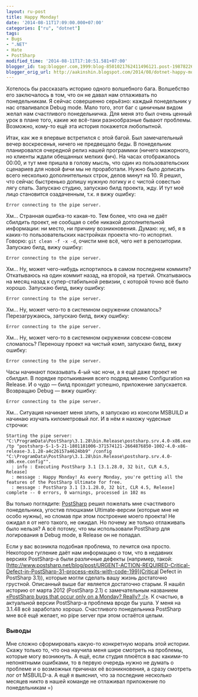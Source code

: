 ```yaml
---
layout: ru-post
title: Happy Monday!
date: '2014-08-11T17:09:00.000+07:00'
categories: ["ru", "dotnet"]
tags:
- Bugs
- ".NET"
- Hate
- PostSharp
modified_time: '2014-08-11T17:10:51.581+07:00'
blogger_id: tag:blogger.com,1999:blog-8501021762411496121.post-1987822661594102555
blogger_orig_url: http://aakinshin.blogspot.com/2014/08/dotnet-happy-monday.html
---
```


Хотелось бы рассказать историю одного волшебного бага. Волшебство его заключалось в том, что он не давал нам отлаживать по понедельникам. Я сейчас совершенно серьёзно: каждый понедельник у нас отваливался Debug mode. Мало того, этот баг с циничным видом желал нам счастливого понедельничка. Для меня это был очень ценный урок в плане того, какие же всё-таки разнообразные бывают проблемы. Возможно, кому-то ещё эта история покажется любопытной.

Итак, как же я впервые встретился с этой багой. Был замечательный вечер воскресенья, ничего не предвещало беды. В понедельник планировался очередной релиз нашей программки (ничего мажорного, но клиенты ждали обещанных мелких фич). На часах отображалось 00:00, и тут мне пришла в голову мысль, что один из пользовательских сценариев для новой фичи мы не проработали. Нужно было дописать всего несколько дополнительных строк, делов минут на 10. Я решил, что сейчас быстренько допишу нужную логику и с чистой совестью лягу спать. Запускаю студию, запускаю билд проекта, жду. И тут моё лицо становится озадаченным, т.к. я вижу ошибку:

```
Error connecting to the pipe server.
```

Хм... Странная ошибка-то какая-то.<!--more--> Тем более, что она не даёт сбилдить проект, не сообщая о себе никакой дополнительной информации: ни место, ни причину возникновения. Думаю: ну, мб, я в каких-то пользовательских настройках проекта что-то испортил. Говорю:	`git clean -f -x -d`, очисти мне всё, чего нет в репозитории. Запускаю билд, вижу ошибку:

```
Error connecting to the pipe server.
```

Хм... Ну, может чего-нибудь испортилось в самом последнем коммите? Откатываюсь на один коммит назад, на второй, на третий. Откатываюсь на месяц назад к супер-стабильной ревизии, с которой точно всё было хорошо. Запускаю билд, вижу ошибку:

```
Error connecting to the pipe server.
```

Хм... Ну, может чего-то в системном окружении сломалось? Перезагружаюсь, запускаю билд, вижу ошибку:

```
Error connecting to the pipe server.
```

Хм... Ну, может чего-то в системном окружении совсем-совсем сломалось? Переношу проект на чистый комп, запускаю билд, вижу ошибку:

```
Error connecting to the pipe server.
```

Часы начинают показывать 4-ый час ночи, а я ещё даже проект не сбилдил. В порядке протыкивания всего подряд меняю Configuration на Release. И о чудо — билд проходит успешно, приложение запускается. Возвращаю Debug — вижу ошибку:

```
Error connecting to the pipe server.
```

Хм... Ситуация начинает меня злить, я запускаю из консоли MSBUILD и начинаю изучать километровый лог. И в нём я нахожу чудесные строчки:

```
Starting the pipe server: "C:\ProgramData\PostSharp\3.1.28\bin.Release\postsharp.srv.4.0-x86.exe /tp "postsharp-S-1-5-21-1801181006-371574121-2664876850-1002-4.0-x86-release-3.1.28-a4c26157a4624bb9" /config "C:\ProgramData\PostSharp\3.1.28\bin.Release\postsharp.srv.4.0-x86.exe.config"".
  : info : Executing PostSharp 3.1 [3.1.28.0, 32 bit, CLR 4.5, Release]
  : message : Happy Monday! As every Monday, you're getting all the features of the PostSharp Ultimate for free.
  : message : PostSharp 3.1 [3.1.28.0, 32 bit, CLR 4.5, Release] complete -- 0 errors, 0 warnings, processed in 102 ms
```

Вы только поглядите: [PostSharp](http://www.postsharp.net/)	решил пожелать мне счастливого понедельника, угостив плюшками Ultimate-версии (которые мне не особо нужны), но сломав при этом построение моего проекта! Не ожидал я от него такого, не ожидал. Но почему же только отлаживать было нельзя? А всё потому, что мы использовали PostSharp для логирования в Debug mode, в Release он не попадал.

Если у вас возникла подобная проблема, то лечится она просто. Некоторое гугление даёт нам информацию о том, что в недавних версиях PostSharp-а были различные дефекты (например, такой: [http://www.postsharp.net/blog/post/URGENT-ACTION-REQUIRED-Critical-Defect-in-PostSharp-31-process-exits-with-code-199](Critical Defect in PostSharp 3.1)), которые могли сделать вашу жизнь достаточно грустной. Описанный выше баг является достаточно старым. Я нашёл историю от марта 2012 (PostSharp 2.1) с замечательным названием [«PostSharp bugs that occur only on a Monday? Really? :(»](https://plus.google.com/113181962167438638669/posts/QF5pDB4XY6F). К счастью, в актуальной версии PostSharp-а проблема вроде бы ушла. У меня на 3.1.48 всё заработало хорошо. Счастливого понедельника PostSharp мне всё ещё желает, но pipe server при этом остаётся целым.

### Выводы

Мне сложно сформировать какую-то конкретную мораль этой истории. Скажу только то, что она научила меня шире смотреть на проблемы, которые могу возникнуть. А ещё, если студия плюётся в вас какими-то непонятными ошибками, то в первую очередь нужно не думать о проблеме и о возможных причинах её возникновения, а сразу смотреть лог от MSBUILD-а. А ещё я выяснил, что за последние несколько месяцев никто в нашей команде не отлаживал приложение по понедельникам =)
